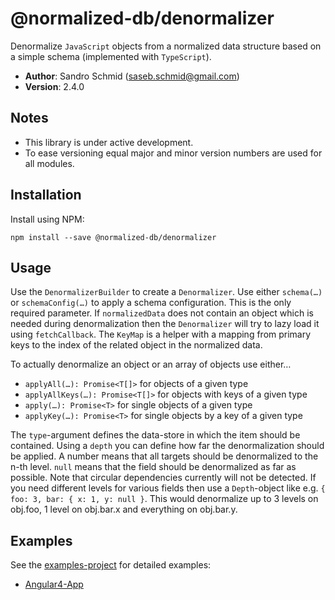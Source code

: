 # @normalized-db/denormalizer

Denormalize `JavaScript` objects from a normalized data structure based on a simple schema 
(implemented with `TypeScript`).

 - **Author**: Sandro Schmid ([saseb.schmid@gmail.com](<mailto:saseb.schmid@gmail.com>))
 - **Version**: 2.4.0

## Notes

 - This library is under active development.
 - To ease versioning equal major and minor version numbers are used for all modules.

## Installation

Install using NPM:

    npm install --save @normalized-db/denormalizer

## Usage

Use the `DenormalizerBuilder` to create a `Denormalizer`. Use either `schema(…)` or `schemaConfig(…)` to apply a 
schema configuration. This is the only required parameter. If `normalizedData` does not contain an object which is
needed during denormalization then the `Denormalizer` will try to lazy load it using `fetchCallback`. The `KeyMap`
is a helper with a mapping from primary keys to the index of the related object in the normalized data.

To actually denormalize an object or an array of objects use either…

 - `applyAll(…): Promise<T[]>` for objects of a given type
 - `applyAllKeys(…): Promise<T[]>` for objects with keys of a given type
 - `apply(…): Promise<T>` for single objects of a given type
 - `applyKey(…): Promise<T>` for single objects by a key of a given type
 
The `type`-argument defines the data-store in which the item should be contained. Using a `depth` you can define
how far the denormalization should be applied. A number means that all targets should be denormalized to the n-th level.
`null` means that the field should be denormalized as far as possible. Note that circular dependencies currently will
not be detected. If you need different levels for various fields then use a `Depth`-object like 
e.g. `{ foo: 3, bar: { x: 1, y: null }`. This would denormalize up to 3 levels on obj.foo, 1 level on obj.bar.x and
everything on obj.bar.y.

## Examples

See the [examples-project](https://github.com/normalized-db/examples) for detailed examples:

 - [Angular4-App](https://github.com/normalized-db/examples/tree/master/angular-demo)

